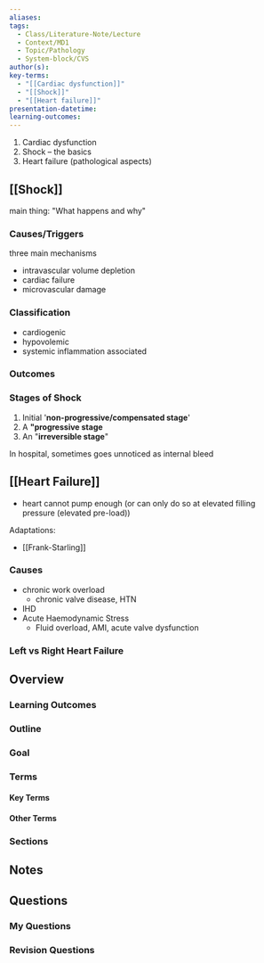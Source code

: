 ```yaml
---
aliases: 
tags:
  - Class/Literature-Note/Lecture
  - Context/MD1
  - Topic/Pathology
  - System-block/CVS
author(s): 
key-terms:
  - "[[Cardiac dysfunction]]"
  - "[[Shock]]"
  - "[[Heart failure]]"
presentation-datetime: 
learning-outcomes:
---
```


1. Cardiac dysfunction
2. Shock – the basics
3. Heart failure (pathological aspects)


## [[Shock]]
main thing: "What happens and why"
### Causes/Triggers
three main mechanisms
- intravascular volume depletion
- cardiac failure
- microvascular damage

### Classification
- cardiogenic
- hypovolemic
- systemic inflammation associated

### Outcomes


### Stages of Shock
1. Initial '**non-progressive/compensated stage**'
2. A **"progressive stage**
3. An "**irreversible stage**"

In hospital, sometimes goes unnoticed as internal bleed

## [[Heart Failure]]
- heart cannot pump enough (or can only do so at elevated filling pressure (elevated pre-load))

Adaptations:
- [[Frank-Starling]]

### Causes
- chronic work overload
	- chronic valve disease, HTN
- IHD
- Acute Haemodynamic Stress
	- Fluid overload, AMI, acute valve dysfunction

### Left vs Right Heart Failure



## Overview
### Learning Outcomes

### Outline

### Goal

### Terms
#### Key Terms

#### Other Terms

### Sections


## Notes


## Questions

### My Questions
### Revision Questions




